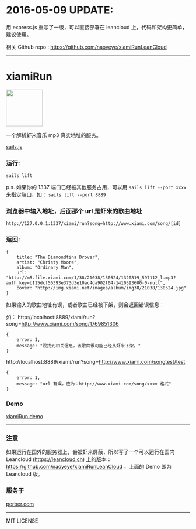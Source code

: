 
# 2016-05-09 UPDATE:

用 express.js 重写了一版，可以直接部署在 leancloud 上，代码和架构更简单，建议使用。

相关 Github repo : https://github.com/naoyeye/xiamiRunLeanCloud

----

# xiamiRun

<img src="http://ww1.sinaimg.cn/large/61b8bbf4jw1ek6de23vn4j20di0c0weu.jpg" width="100" height="100">

一个解析虾米音乐 mp3 真实地址的服务。

[sails.js](http://sailsjs.org/)


### 运行:

```
sails lift
```

p.s. 如果你的 1337 端口已经被其他服务占用，可以用 `sails lift --port xxxx` 来指定端口，如： `sails lift --port 8889` 

### 浏览器中输入地址，后面那个 url 是虾米的歌曲地址

```
http://127.0.0.1:1337/xiami/run?song=http://www.xiami.com/song/[id]
```

### 返回:


```
{
    title: "The Diamondtina Drover",
    artist: "Christy Moore",
    album: "Ordinary Man",
    url: "http://m5.file.xiami.com/1/38/21038/130524/1320819_597112_l.mp3?auth_key=b115dcf56393e373d3e10ac4da902f04-1410393600-0-null",
    cover: "http://img.xiami.net/images/album/img38/21038/130524.jpg"
}

```

如果输入的歌曲地址有误，或者歌曲已经被下架，则会返回错误信息：

如： http://localhost:8889/xiami/run?song=http://www.xiami.com/song/1769851306

```
{
    error: 1,
    message: "没找到相关信息，该歌曲很可能已经从虾米下架。"
}
```


http://localhost:8889/xiami/run?song=http://www.xiami.com/songtest/test

```
{
    error: 1,
    message: "url 有误，应为：http://www.xiami.com/song/xxxx 格式"
}
```



### Demo


[xiamiRun demo](http://xiamirun.avosapps.com/run?song=http://www.xiami.com/song/1774205606)

----


### 注意

如果运行在国外的服务器上，会被虾米屏蔽，所以写了一个可以运行在国内 Leancloud (https://leancloud.cn) 上的版本： https://github.com/naoyeye/xiamiRunLeanCloud ，上面的 Demo 即为 Leancloud 版。


### 服务于
[perber.com](http://www.perber.com)

----
MIT LICENSE



